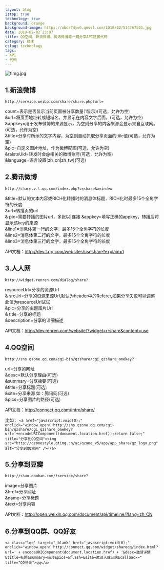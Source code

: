 ```yaml
---
layout: blog
istop: true
technology: true
background: orange
background-image: https://obdr74yw6.qnssl.com/2018/02/514767503.jpg
date: 2018-02-02 23:07
title: QQ空间、新浪微博、腾讯微博等一键分享API链接代码
category: 技术
cslug: technology
tags:
- API
- 代码
---
```


![timg.jpg][1]
## 1.新浪微博 ##  
`http://service.weibo.com/share/share.php?url=`

count=表示是否显示当前页面被分享数量(1显示)(可选，允许为空)  
&url=将页面地址转成短域名，并显示在内容文字后面。(可选，允许为空)  
&appkey=用于发布微博的来源显示，为空则分享的内容来源会显示来自互联网。(可选，允许为空)  
&title=分享时所示的文字内容，为空则自动抓取分享页面的title值(可选，允许为空)  
&pic=自定义图片地址，作为微博配图(可选，允许为空)  
&ralateUid=转发时会@相关的微博账号(可选，允许为空)  
&language=语言设置(zh_cn|zh_tw)(可选)  

## 2.腾讯微博 ##  
`http://share.v.t.qq.com/index.php?c=share&a=index`  

&title=默认的文本内容或RICH化转播时的消息体标题，RICH化时最多15个全角字符的长度  
&url=转播页的url  
& pic=需要转播的图片url，多张以|连接 
&appkey=填写正确的appkey，转播后将显示该key的来源  
&line1=消息体第一行的文字，最多15个全角字符的长度  
&line2=消息体第二行的文字，最多15个全角字符的长度  
&line3=消息体第三行的文字，最多15个全角字符的长度  

API文档：http://dev.t.qq.com/websites/useshare?explain=1  


## 3.人人网 ##
`http://widget.renren.com/dialog/share?`

resourceUrl=分享的资源Url  
& srcUrl=分享的资源来源Url,默认为header中的Referer,如果分享失败可以调整此值为resourceUrl试试  
&pic=分享的主题图片Url  
& title=分享的标题  
&description=分享的详细描述  

API文档：http://dev.renren.com/website/?widget=rrshare&content=use  

## 4.QQ空间 ##
`http://sns.qzone.qq.com/cgi-bin/qzshare/cgi_qzshare_onekey?`

url=分享的网址  
&desc=默认分享理由(可选)  
&summary=分享摘要(可选)  
&title=分享标题(可选)  
&site=分享来源 如：腾讯网(可选)  
&pics=分享图片的路径(可选)  

API文档：http://connect.qq.com/intro/share/  

比如：
```<a href="javascript:void(0);" onclick="window.open('http://sns.qzone.qq.com/cgi-bin/qzshare/cgi_qzshare_onekey?url='+encodeURIComponent(document.location.href));return false;" title="分享到QQ空间"><img src="http://qzonestyle.gtimg.cn/ac/qzone_v5/app/app_share/qz_logo.png" alt="分享到QQ空间" /></a>```

## 5.分享到豆瓣 ##
`http://shuo.douban.com/!service/share?`

image=分享图片  
&href=分享网址  
&name=分享标题  
&text=分享内容  

API文档：http://open.weixin.qq.com/document/api/timeline/?lang=zh_CN  

## 6.分享到QQ群、QQ好友 ##

```<a class="lqq" target="_blank" href="javascript:void(0);" onclick="window.open('http://connect.qq.com/widget/shareqq/index.html?url=' + encodeURIComponent(document.location.href) + '&desc=邀请详情&title=标题&summary=简介&pics=&flash=&site=邀请人或网站&callback="  title="QQ登录">qq</a>```


  [1]: https://obdr74yw6.qnssl.com/2018/02/514767503.jpg